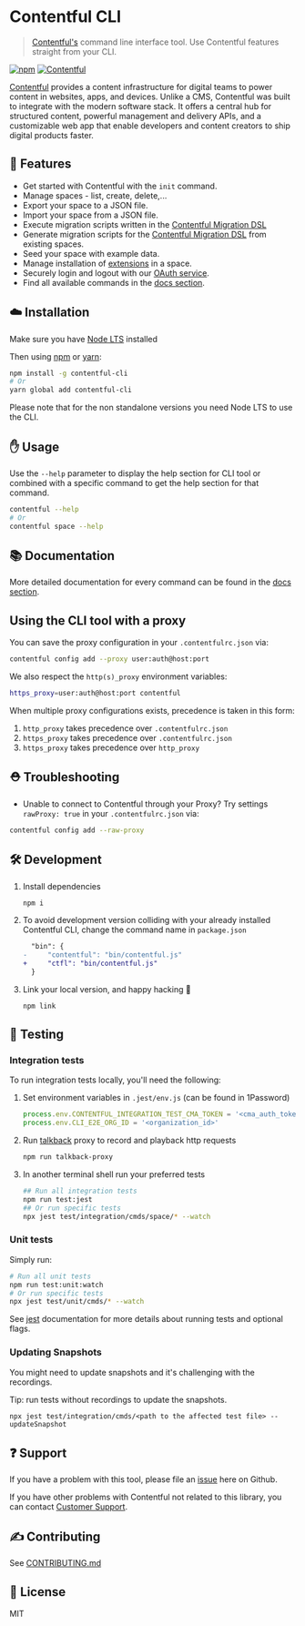 # Contentful CLI

> [Contentful's](https://www.contentful.com) command line interface tool. Use Contentful features straight from your CLI.

[![npm](https://img.shields.io/npm/v/contentful-cli.svg)](https://www.npmjs.com/package/contentful-cli)
[![Contentful](https://circleci.com/gh/contentful/contentful-cli.svg?style=shield)](https://circleci.com/gh/contentful/contentful-cli)

[Contentful](https://www.contentful.com) provides a content infrastructure for digital teams to power content in websites, apps, and devices. Unlike a CMS, Contentful was built to integrate with the modern software stack. It offers a central hub for structured content, powerful management and delivery APIs, and a customizable web app that enable developers and content creators to ship digital products faster.

## :rocket: Features

- Get started with Contentful with the `init` command.
- Manage spaces - list, create, delete,...
- Export your space to a JSON file.
- Import your space from a JSON file.
- Execute migration scripts written in the [Contentful Migration DSL](https://github.com/contentful/contentful-migration/blob/master/README.md#reference-documentation)
- Generate migration scripts for the [Contentful Migration DSL](https://github.com/contentful/contentful-migration/blob/master/README.md#reference-documentation) from existing spaces.
- Seed your space with example data.
- Manage installation of [extensions](https://github.com/contentful/extensions) in a space.
- Securely login and logout with our [OAuth service](https://www.contentful.com/developers/docs/references/authentication/).
- Find all available commands in the [docs section](https://github.com/contentful/contentful-cli/tree/master/docs).

## :cloud: Installation

Make sure you have [Node LTS](https://nodejs.org/en/) installed

Then using [npm](https://npmjs.org) or [yarn](https://yarnpkg.com):

```sh
npm install -g contentful-cli
# Or
yarn global add contentful-cli
```

Please note that for the non standalone versions you need Node LTS to use the CLI.

## :hand: Usage

Use the `--help` parameter to display the help section for CLI tool or combined with a specific command to get the help section for that command.

```sh
contentful --help
# Or
contentful space --help
```

## :books: Documentation

More detailed documentation for every command can be found in the [docs section](https://github.com/contentful/contentful-cli/tree/master/docs).

## Using the CLI tool with a proxy

You can save the proxy configuration in your `.contentfulrc.json` via:

```sh
contentful config add --proxy user:auth@host:port
```

We also respect the `http(s)_proxy` environment variables:

```sh
https_proxy=user:auth@host:port contentful
```

When multiple proxy configurations exists, precedence is taken in this form:

1. `http_proxy` takes precedence over `.contentfulrc.json`
2. `https_proxy` takes precedence over `.contentfulrc.json`
3. `https_proxy` takes precedence over `http_proxy`

## :rescue_worker_helmet: Troubleshooting

- Unable to connect to Contentful through your Proxy? Try settings `rawProxy: true` in your `.contentfulrc.json` via:

```sh
contentful config add --raw-proxy
```

## :hammer_and_wrench: Development

1. Install dependencies
   ```sh
   npm i
   ```
2. To avoid development version colliding with your already installed Contentful CLI, change the command name in `package.json`
   ```diff
     "bin": {
   -     "contentful": "bin/contentful.js"
   +     "ctfl": "bin/contentful.js"
     }
   ```
3. Link your local version, and happy hacking :tada:
   ```sh
   npm link
   ```

## :robot: Testing

### Integration tests

To run integration tests locally, you'll need the following:

1. Set environment variables in `.jest/env.js` (can be found in 1Password)
   ```js
   process.env.CONTENTFUL_INTEGRATION_TEST_CMA_TOKEN = '<cma_auth_token>'
   process.env.CLI_E2E_ORG_ID = '<organization_id>'
   ```
2. Run [talkback](https://github.com/ijpiantanida/talkback) proxy to record and playback http requests
   ```sh
   npm run talkback-proxy
   ```
3. In another terminal shell run your preferred tests
   ```sh
   ## Run all integration tests
   npm run test:jest
   ## Or run specific tests
   npx jest test/integration/cmds/space/* --watch
   ```

### Unit tests

Simply run:

```sh
# Run all unit tests
npm run test:unit:watch
# Or run specific tests
npx jest test/unit/cmds/* --watch
```

See [jest](https://jestjs.io/) documentation for more details about running tests and optional flags.

### Updating Snapshots

You might need to update snapshots and it's challenging with the recordings.

Tip: run tests without recordings to update the snapshots.

```
npx jest test/integration/cmds/<path to the affected test file> --updateSnapshot
```

## :question: Support

If you have a problem with this tool, please file an [issue](https://github.com/contentful/contentful-cli/issues/new) here on Github.

If you have other problems with Contentful not related to this library, you can contact [Customer Support](https://support.contentful.com).

## :writing_hand: Contributing

See [CONTRIBUTING.md](CONTRIBUTING.md)

## :scroll: License

MIT

